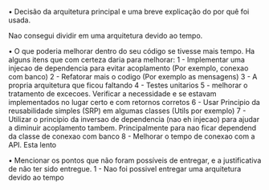 • Decisão da arquitetura principal e uma breve explicação do por quê foi usada.

Nao consegui dividir em uma arquitetura devido ao tempo.

• O que poderia melhorar dentro do seu código se tivesse mais tempo.
Ha alguns itens que com certeza daria para melhorar:
1 - Implementar uma injecao de dependencia para evitar acoplamento (Por exemplo, conexao com banco)
2 - Refatorar mais o codigo (Por exemplo as mensagens)
3 - A propria arquitetura que ficou faltando
4 - Testes unitarios
5 - melhorar o tratamento de excecoes. Verificar a necessidade e se estavam implementados no lugar certo e com retornos corretos
6 - Usar Principio da reusabilidade simples (SRP) em algumas classes (Utils por exemplo)
7 - Utilizar o principio da inversao de dependencia (nao eh injecao) para ajudar a diminuir acoplamento tambem. Principalmente para nao ficar dependend da classe de conexao com banco
8 - Melhorar o tempo de conexao com a API. Esta lento

• Mencionar os pontos que não foram possíveis de entregar, e a justificativa de não ter sido entregue.
1 - Nao foi possivel entregar uma arquitetura devido ao tempo

